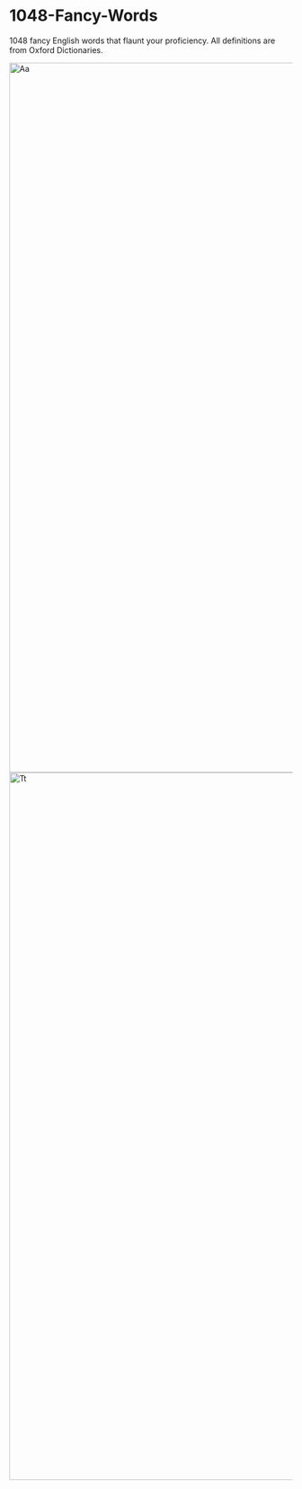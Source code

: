 # 1048-Fancy-Words
1048 fancy English words that flaunt your proficiency.
All definitions are from Oxford Dictionaries.


<img width="1263" alt="Aa" src="https://github.com/tripasect/1048-Fancy-Words/assets/59469654/87f22ace-c7d4-4387-8af5-83533aec1a28">

<img width="1259" alt="Tt" src="https://github.com/tripasect/1048-Fancy-Words/assets/59469654/6c49b0e5-1686-4f94-a72b-7ca126d7460a">
